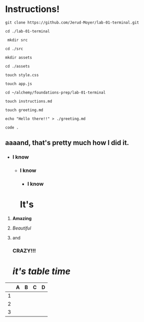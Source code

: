 # Instructions!
``` git clone https://github.com/Jerud-Moyer/lab-01-terminal.git ```

```cd ./lab-01-terminal```

``` mkdir src```

```cd ./src```

```mkdir assets```

```cd ./assets```

```touch style.css```

```touch app.js```


```cd ~/alchemy/foundations-prep/lab-01-terminal```

```touch instructions.md```

```touch greeting.md```

```echo "Hello there!!" > ./greeting.md```

```code .```

## aaaand, that's pretty much how I did it.
 * ### I know
    * ### I know
        * ### I know
        # It's
1) **Amazing**
1) _Beautiful_
1) and 
    ### CRAZY!!!

    # _it's table time_




|  | A	|  B	|  	C|  	D|
|-	|-	|-	|-	|-	|
| 1 	|  	|  	|  	|  	|
|  2	|  	|  	|  	|  	|
|  	3|  	|  	|  	|  	|


